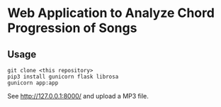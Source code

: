 # Web Application to Analyze Chord Progression of Songs

## Usage
```
git clone <this repository>
pip3 install gunicorn flask librosa
gunicorn app:app
```

See http://127.0.0.1:8000/ and upload a MP3 file.
